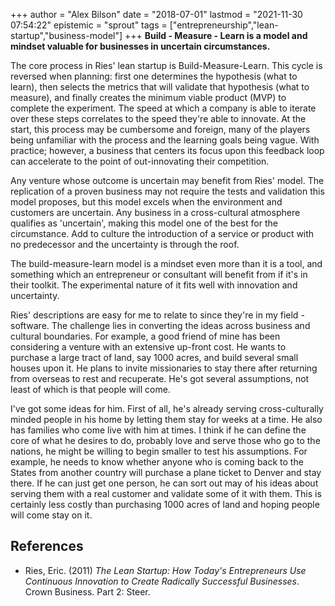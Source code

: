 +++
author = "Alex Bilson"
date = "2018-07-01"
lastmod = "2021-11-30 07:54:22"
epistemic = "sprout"
tags = ["entrepreneurship","lean-startup","business-model"]
+++
**Build - Measure - Learn is a model and mindset valuable for businesses in uncertain circumstances.**

The core process in Ries' lean startup is Build-Measure-Learn.  This cycle is reversed when planning: first one determines the hypothesis (what to learn), then selects the metrics that will validate that hypothesis (what to measure), and finally creates the minimum viable product (MVP) to complete the experiment.  The speed at which a company is able to iterate over these steps correlates to the speed they're able to innovate.  At the start, this process may be cumbersome and foreign, many of the players being unfamiliar with the process and the learning goals being vague.  With practice; however, a business that centers its focus upon this feedback loop can accelerate to the point of out-innovating their competition.

Any venture whose outcome is uncertain may benefit from Ries' model. The replication of a proven business may not require the tests and validation this model proposes, but this model excels when the environment and customers are uncertain. Any business in a cross-cultural atmosphere qualifies as 'uncertain', making this model one of the best for the circumstance. Add to culture the introduction of a service or product with no predecessor and the uncertainty is through the roof.

The build-measure-learn model is a mindset even more than it is a tool, and something which an entrepreneur or consultant will benefit from if it's in their toolkit.  The experimental nature of it fits well with innovation and uncertainty.

Ries' descriptions are easy for me to relate to since they're in my field - software.  The challenge lies in converting the ideas across business and cultural boundaries.  For example, a good friend of mine has been considering a venture with an extensive up-front cost.  He wants to purchase a large tract of land, say 1000 acres, and build several small houses upon it.  He plans to invite missionaries to stay there after returning from overseas to rest and recuperate.  He's got several assumptions, not least of which is that people will come.

I've got some ideas for him.  First of all, he's already serving cross-culturally minded people in his home by letting them stay for weeks at a time.  He also has families who come live with him at times.  I think if he can define the core of what he desires to do, probably love and serve those who go to the nations, he might be willing to begin smaller to test his assumptions.  For example, he needs to know whether anyone who is coming back to the States from another country will purchase a plane ticket to Denver and stay there.  If he can just get one person, he can sort out may of his ideas about serving them with a real customer and validate some of it with them.  This is certainly less costly than purchasing 1000 acres of land and hoping people will come stay on it.

## References

- Ries, Eric. (2011) _The Lean Startup: How Today's Entrepreneurs Use Continuous Innovation to Create Radically Successful Businesses_. Crown Business. Part 2: Steer.

